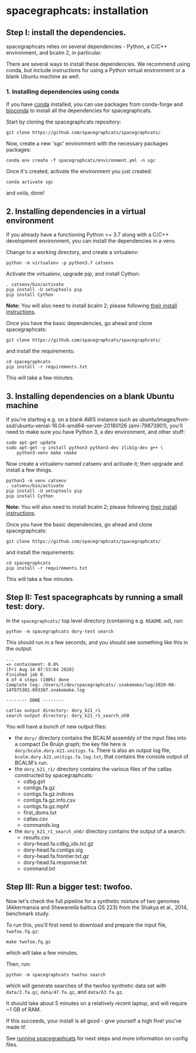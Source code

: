 # spacegraphcats: installation

## Step I: install the dependencies.

spacegraphcats relies on several dependencies - Python, a C/C++ environment,
and bcalm 2, in particular.

There are several ways to install these dependencies. We recommend
using conda, but include instructions for using a Python virtual
environment or a blank Ubuntu machine as well.

### 1. Installing dependencies using conda

If you have [conda](https://docs.conda.io/en/latest/) installed, you can
use packages from conda-forge and [bioconda](https://docs.conda.io/en/latest/)
to install all the dependencies for spacegraphcats.

Start by cloning the spacegraphcats repository:

```
git clone https://github.com/spacegraphcats/spacegraphcats/
```

Now, create a new 'sgc' environment with the necessary packages
packages:

```
conda env create -f spacegraphcats/environment.yml -n sgc
```

Once it's created, activate the environment you just created:

```
conda activate sgc
```

and voila, done!

## 2. Installing dependencies in a virtual environment

If you already have a functioning Python >= 3.7 along with a C/C++
development environment, you can install the dependencies in a
venv.

Change to a working directory, and create a virtualenv:

```
python -m virtualenv -p python3.7 catsenv
```

Activate the virtualenv, upgrade pip, and install Cython:
```
. catsenv/bin/activate
pip install -U setuptools pip
pip install Cython
```

**Note:** You will also need to install bcalm 2; please following
[their install instructions](https://github.com/GATB/bcalm#installation).

Once you have the basic dependencies, go ahead and clone spacegraphcats:
```
git clone https://github.com/spacegraphcats/spacegraphcats/
```

and install the requirements:

```
cd spacegraphcats
pip install -r requirements.txt
```

This will take a few minutes.

## 3. Installing dependencies on a blank Ubuntu machine

If you're starting e.g. on a blank AWS instance such as
ubuntu/images/hvm-ssd/ubuntu-xenial-16.04-amd64-server-20180126
(ami-79873901), you'll need to make sure you have Python 3, a dev
environment, and other stuff:

```
sudo apt-get update
sudo apt-get -y install python3 python3-dev zlib1g-dev g++ \
    python3-venv make cmake
```

Now create a virtualenv named catsenv and activate it; then upgrade
and install a few things.

```
python3 -m venv catsenv
. catsenv/bin/activate
pip install -U setuptools pip
pip install Cython
```

**Note:** You will also need to install bcalm 2; please following
[their install instructions](https://github.com/GATB/bcalm#installation).

Once you have the basic dependencies, go ahead and clone spacegraphcats:
```
git clone https://github.com/spacegraphcats/spacegraphcats/
```

and install the requirements:

```
cd spacegraphcats
pip install -r requirements.txt
```

This will take a few minutes.

## Step II: Test spacegraphcats by running a small test: dory.

In the `spacegraphcats/` top level directory (containing e.g. `README.md`),
run:

```
python -m spacegraphcats dory-test search
```

This should run in a few seconds, and you should see something like this in the output:

```
...
=> containment: 0.0%
[Fri Aug 14 07:53:04 2020]
Finished job 0.
4 of 4 steps (100%) done
Complete log: /Users/t/dev/spacegraphcats/.snakemake/log/2020-08-14T075302.093387.snakemake.log

-------- DONE --------

catlas output directory: dory_k21_r1
search output directory: dory_k21_r1_search_oh0
```

You will have a bunch of new output files:

* the `dory/` directory contains the BCALM assembly of the input files into a compact De Bruijn graph; the key file here is `dory/bcalm.dory.k21.unitigs.fa`. There is also an output log file, `bcalm.dory.k21.unitigs.fa.log.txt`, that contains the console output of BCALM's run.
* the `dory_k21_r1/` directory contains the various files of the catlas constructed by spacegraphcats:
    * cdbg.gxt
    * contigs.fa.gz
    * contigs.fa.gz.indices
    * contigs.fa.gz.info.csv
    * contigs.fa.gz.mphf
    * first_doms.txt
    * catlas.csv
    * commands.log
* the `dory_k21_r1_search_oh0/` directory contains the output of a search:
    * results.csv
    * dory-head.fa.cdbg_ids.txt.gz
    * dory-head.fa.contigs.sig
    * dory-head.fa.frontier.txt.gz
    * dory-head.fa.response.txt
    * command.txt
    
## Step III: Run a bigger test: twofoo.

Now let's check the full pipeline for a synthetic mixture of two
genomes (Akkermansia and Shewanella baltica OS 223) from the Shakya et
al., 2014, benchmark study.

To run this, you'll first need to download and prepare the input file, `twofoo.fq.gz`:

```
make twofoo.fq.gz
```

which will take a few minutes.

Then, run:
```
python -m spacegraphcats twofoo search
```

which will generate searches of the twofoo synthetic data set with `data/2.fa.gz`, `data/47.fa.gz`, and `data/63.fa.gz`.

It should take about 5 minutes on a relatively recent laptop, and will require ~1 GB of RAM.

If this succeeds, your install is all good - give yourself a high five!
you've made it!

See [running spacegraphcats](running-spacegraphcats.md) for next steps and
more information on config files.

